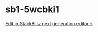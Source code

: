# sb1-5wcbki1

[Edit in StackBlitz next generation editor ⚡️](https://stackblitz.com/~/github.com/IncomeStreamSurfer/sb1-5wcbki1)